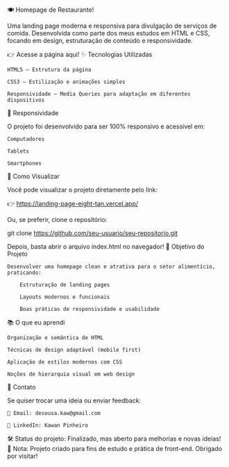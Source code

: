
🍽️ Homepage de Restaurante!

Uma landing page moderna e responsiva para divulgação de serviços de comida.
Desenvolvida como parte dos meus estudos em HTML e CSS, focando em design, estruturação de conteúdo e responsividade.

👉 Acesse a página aqui!
✨ Tecnologias Utilizadas

    HTML5 — Estrutura da página

    CSS3 — Estilização e animações simples

    Responsividade — Media Queries para adaptação em diferentes dispositivos

📱 Responsividade

O projeto foi desenvolvido para ser 100% responsivo e acessível em:

    Computadores

    Tablets

    Smartphones

🚀 Como Visualizar

Você pode visualizar o projeto diretamente pelo link:

👉 https://landing-page-eight-tan.vercel.app/

Ou, se preferir, clone o repositório:

git clone https://github.com/seu-usuario/seu-repositorio.git

Depois, basta abrir o arquivo index.html no navegador!
🎯 Objetivo do Projeto

    Desenvolver uma homepage clean e atrativa para o setor alimentício, praticando:

        Estruturação de landing pages

        Layouts modernos e funcionais

        Boas práticas de responsividade e usabilidade

📚 O que eu aprendi

    Organização e semântica de HTML

    Técnicas de design adaptável (mobile first)

    Aplicação de estilos modernos com CSS

    Noções de hierarquia visual em web design

📩 Contato

Se quiser trocar uma ideia ou enviar feedback:

    📧 Email: desousa.kaw@gmail.com

    💼 LinkedIn: Kawan Pinheiro

🛠️ Status do projeto: Finalizado, mas aberto para melhorias e novas ideias!
📌 Nota: Projeto criado para fins de estudo e prática de front-end.
   Obrigado por visitar!
